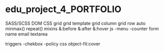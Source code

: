 # edu_project_4_PORTFOLIO
     
SASS/SCSS
DOM
CSS grid
   grid template
   grid column
   grid row
   auto
     minmax()
     repeat()
mixins
     &:before
     &:after
     &:hover
js
     -menu
     -counter
form
     name
     email
     textarea
     
triggers
     -chekbox
     -policy
css object-fit:cover
     
